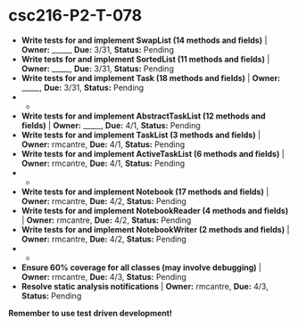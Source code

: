 # csc216-P2-T-078


- **Write tests for and implement SwapList (14 methods and fields)** | **Owner:** _____, **Due:** 3/31, **Status:** Pending
- **Write tests for and implement SortedList (11 methods and fields)** | **Owner:** _____, **Due:** 3/31, **Status:** Pending
- **Write tests for and implement Task (18 methods and fields)** | **Owner:** _____, **Due:** 3/31, **Status:** Pending
- -
- **Write tests for and implement AbstractTaskList (12 methods and fields)** | **Owner:** _____, **Due:** 4/1, **Status:** Pending
- **Write tests for and implement TaskList (3 methods and fields)** | **Owner:** rmcantre, **Due:** 4/1, **Status:** Pending
- **Write tests for and implement ActiveTaskList (6 methods and fields)** | **Owner:** rmcantre, **Due:** 4/1, **Status:** Pending
- -
- **Write tests for and implement Notebook (17 methods and fields)** | **Owner:** rmcantre, **Due:** 4/2, **Status:** Pending
- **Write tests for and implement NotebookReader (4 methods and fields)** | **Owner:** rmcantre, **Due:** 4/2, **Status:** Pending
- **Write tests for and implement NotebookWriter (2 methods and fields)** | **Owner:** rmcantre, **Due:** 4/2, **Status:** Pending
- -
- **Ensure 60% coverage for all classes (may involve debugging)** | **Owner:** rmcantre, **Due:** 4/3, **Status:** Pending
- **Resolve static analysis notifications** | **Owner:** rmcantre, **Due:** 4/3, **Status:** Pending

**Remember to use test driven development!**
